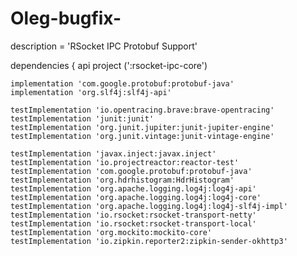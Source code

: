 # Oleg-bugfix-
description = 'RSocket IPC Protobuf Support'

dependencies {
    api project (':rsocket-ipc-core')
    
    implementation 'com.google.protobuf:protobuf-java'
    implementation 'org.slf4j:slf4j-api'

    testImplementation 'io.opentracing.brave:brave-opentracing'
    testImplementation 'junit:junit'
    testImplementation 'org.junit.jupiter:junit-jupiter-engine'
    testImplementation 'org.junit.vintage:junit-vintage-engine'

    testImplementation 'javax.inject:javax.inject'
    testImplementation 'io.projectreactor:reactor-test'
    testImplementation 'com.google.protobuf:protobuf-java'
    testImplementation 'org.hdrhistogram:HdrHistogram'
    testImplementation 'org.apache.logging.log4j:log4j-api'
    testImplementation 'org.apache.logging.log4j:log4j-core'
    testImplementation 'org.apache.logging.log4j:log4j-slf4j-impl'
    testImplementation 'io.rsocket:rsocket-transport-netty'
    testImplementation 'io.rsocket:rsocket-transport-local'
    testImplementation 'org.mockito:mockito-core'
    testImplementation 'io.zipkin.reporter2:zipkin-sender-okhttp3'
